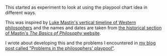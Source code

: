 This started as experiment to look at using the playpool chart idea in different ways.

This was inspired by [Luke Mastin's vertical timeline of Western philosophers](http://www.philosophybasics.com/general_timeline.html) and the names and dates are taken from [the historical section of Mastin's _The Basics of Philosophy_ website](http://www.philosophybasics.com/historical.html).

I wrote about developing this and the problems I encountered in [my blog post called "Problems in the philosophers' playpool"](/blog/201610242200-problems-in-philosophers-playpool).
